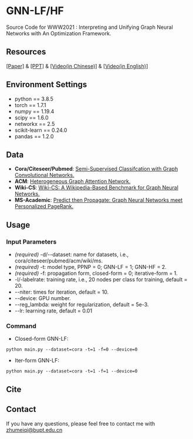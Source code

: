 # GNN-LF/HF

Source Code for WWW2021 : Interpreting and Unifying Graph Neural Networks with An Optimization Framework.

## Resources
[[Paper]](http://shichuan.org/doc/105.pdf) & [[PPT]](http://shichuan.org/doc/105_PPT.pdf) & [[Video(in Chinese)]](https://www.bilibili.com/video/BV1Fh411Q7x7) & [[Video(in English)]](https://www.youtube.com/watch?v=CUkrotAwQVI)

## Environment Settings 
* python == 3.8.5
* torch == 1.7.1
* numpy == 1.19.4  
* scipy == 1.6.0  
* networkx == 2.5
* scikit-learn == 0.24.0 
* pandas == 1.2.0

## Data

* **Cora/Citeseer/Pubmed**: [Semi-Supervised Classifcation with Graph Convolutional Networks.](https://github.com/tkipf/gcn)  
* **ACM**: [Heterogeneous Graph Attention Network.](https://github.com/Jhy1993/HAN)  
* **Wiki-CS**: [Wiki-CS: A Wikipedia-Based Benchmark for Graph Neural Networks.](https://github.com/pmernyei/wiki-cs-dataset)  
* **MS-Academic**: [Predict then Propagate: Graph Neural Networks meet Personalized PageRank.](https://github.com/klicperajo/ppnp)  

## Usage

### Input Parameters
* *(required)* -d/--dataset: name for datasets, i.e., cora/citeseer/pubmed/acm/wiki/ms.
* *(required)* -t: model type, PPNP = 0; GNN-LF = 1; GNN-HF = 2.
* *(required)* -f: propagation form, closed-form = 0; iterative-form = 1.
* -l/-labelrate: training rate, i.e., 20 nodes per class for training, default = 20.
* --niter: times for iteration, default = 10.
* --device: GPU number. 
* --reg_lambda: weight for regularization, default = 5e-3.
* --lr: learning rate, default = 0.01


### Command

* Closed-form GNN-LF:
```
python main.py --dataset=cora -t=1 -f=0 --device=0
```
* Iter-form GNN-LF:
```
python main.py --dataset=cora -t=1 -f=1 --device=0
```

## Cite


## Contact 

If you have any questions, please feel free to contact me with zhumeiqi@bupt.edu.cn 


